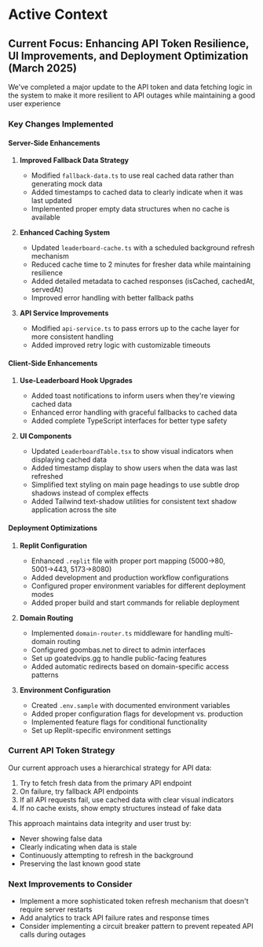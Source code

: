 # Active Context

## Current Focus: Enhancing API Token Resilience, UI Improvements, and Deployment Optimization (March 2025)

We've completed a major update to the API token and data fetching logic in the system to make it more resilient to API outages while maintaining a good user experience

### Key Changes Implemented

#### Server-Side Enhancements

1. **Improved Fallback Data Strategy**
   - Modified `fallback-data.ts` to use real cached data rather than generating mock data
   - Added timestamps to cached data to clearly indicate when it was last updated
   - Implemented proper empty data structures when no cache is available

2. **Enhanced Caching System**
   - Updated `leaderboard-cache.ts` with a scheduled background refresh mechanism
   - Reduced cache time to 2 minutes for fresher data while maintaining resilience
   - Added detailed metadata to cached responses (isCached, cachedAt, servedAt)
   - Improved error handling with better fallback paths

3. **API Service Improvements**
   - Modified `api-service.ts` to pass errors up to the cache layer for more consistent handling
   - Added improved retry logic with customizable timeouts

#### Client-Side Enhancements

1. **Use-Leaderboard Hook Upgrades**
   - Added toast notifications to inform users when they're viewing cached data
   - Enhanced error handling with graceful fallbacks to cached data
   - Added complete TypeScript interfaces for better type safety

2. **UI Components**
   - Updated `LeaderboardTable.tsx` to show visual indicators when displaying cached data
   - Added timestamp display to show users when the data was last refreshed
   - Simplified text styling on main page headings to use subtle drop shadows instead of complex effects
   - Added Tailwind text-shadow utilities for consistent text shadow application across the site

#### Deployment Optimizations

1. **Replit Configuration**
   - Enhanced `.replit` file with proper port mapping (5000→80, 5001→443, 5173→8080)
   - Added development and production workflow configurations
   - Configured proper environment variables for different deployment modes
   - Added proper build and start commands for reliable deployment

2. **Domain Routing**
   - Implemented `domain-router.ts` middleware for handling multi-domain routing
   - Configured goombas.net to direct to admin interfaces
   - Set up goatedvips.gg to handle public-facing features
   - Added automatic redirects based on domain-specific access patterns

3. **Environment Configuration**
   - Created `.env.sample` with documented environment variables
   - Added proper configuration flags for development vs. production
   - Implemented feature flags for conditional functionality
   - Set up Replit-specific environment settings

### Current API Token Strategy

Our current approach uses a hierarchical strategy for API data:

1. Try to fetch fresh data from the primary API endpoint
2. On failure, try fallback API endpoints
3. If all API requests fail, use cached data with clear visual indicators
4. If no cache exists, show empty structures instead of fake data

This approach maintains data integrity and user trust by:
- Never showing false data
- Clearly indicating when data is stale
- Continuously attempting to refresh in the background
- Preserving the last known good state

### Next Improvements to Consider

- Implement a more sophisticated token refresh mechanism that doesn't require server restarts
- Add analytics to track API failure rates and response times
- Consider implementing a circuit breaker pattern to prevent repeated API calls during outages
